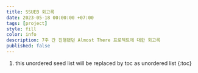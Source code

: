 ```yaml
---
title: SSUEB 회고록
date: 2023-05-18 00:00:00 +07:00
tags: [project]
style: fill
color: info
description: 7주 간 진행됐던 Almost There 프로젝트에 대한 회고록
published: false
---
```


1. this unordered seed list will be replaced by toc as unordered list
   {:toc}
